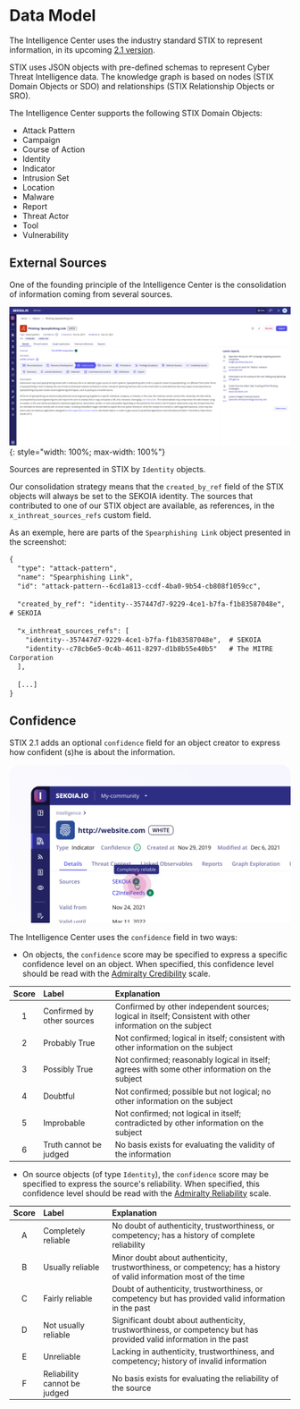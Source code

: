 # Data Model

The Intelligence Center uses the industry standard STIX to represent information, in its upcoming [2.1 version](https://docs.google.com/document/d/1Cqi89CU6FwEdLjGFqMnxpl3T4iSWE_gbImBq2WXEXYk).

STIX uses JSON objects with pre-defined schemas to represent Cyber Threat Intelligence data. The knowledge graph is based on nodes (STIX Domain Objects or SDO) and relationships (STIX Relationship Objects or SRO).

The Intelligence Center supports the following STIX Domain Objects:

-   Attack Pattern
-   Campaign
-   Course of Action
-   Identity
-   Indicator
-   Intrusion Set
-   Location
-   Malware
-   Report
-   Threat Actor
-   Tool
-   Vulnerability

## External Sources

One of the founding principle of the Intelligence Center is the consolidation of information coming from several sources.

![SEKOIA.IO Intelligence Center External Sources](../assets/intelligence_center/sources.png){: style="width: 100%; max-width: 100%"}

Sources are represented in STIX by `Identity` objects.

Our consolidation strategy means that the `created_by_ref` field of the STIX objects will always be set to the SEKOIA identity. The sources that contributed to one of our STIX object are available, as references, in the `x_inthreat_sources_refs` custom field.

As an exemple, here are parts of the `Spearphishing Link` object presented in the screenshot:

```
{
  "type": "attack-pattern",
  "name": "Spearphishing Link",
  "id": "attack-pattern--6cd1a813-ccdf-4ba0-9b54-cb808f1059cc",

  "created_by_ref": "identity--357447d7-9229-4ce1-b7fa-f1b83587048e",  # SEKOIA

  "x_inthreat_sources_refs": [
    "identity--357447d7-9229-4ce1-b7fa-f1b83587048e",  # SEKOIA
    "identity--c78cb6e5-0c4b-4611-8297-d1b8b55e40b5"   # The MITRE Corporation
  ],

  [...]
}
```

## Confidence

STIX 2.1 adds an optional `confidence` field for an object creator to express how confident (s)he is about the information.

![SEKOIA.IO Intelligence Center Confidence](../assets/intelligence_center/confidence_source.png)

The Intelligence Center uses the `confidence` field in two ways:

-   On objects, the `confidence` score may be specified to express a specific confidence level on an object. When specified, this confidence level should be read with the [Admiralty Credibility](https://docs.google.com/document/d/1Cqi89CU6FwEdLjGFqMnxpl3T4iSWE_gbImBq2WXEXYk/edit#heading=h.1v6elyto0uqg) scale.

|Score       |Label                     |Explanation                                                                                                |
|:----------:|:-------------------------|:----------------------------------------------------------------------------------------------------------|
|1           |Confirmed by other sources|Confirmed by other independent sources; logical in itself; Consistent with other information on the subject|
|2           |Probably True             |Not confirmed; logical in itself; consistent with other information on the subject                         |
|3           |Possibly True             |Not confirmed; reasonably logical in itself; agrees with some other information on the subject             |
|4           |Doubtful                  |Not confirmed; possible but not logical; no other information on the subject                               |
|5           |Improbable                |Not confirmed; not logical in itself; contradicted by other information on the subject                     |
|6           |Truth cannot be judged    |No basis exists for evaluating the validity of the information                                             |

-   On source objects (of type `Identity`), the `confidence` score may be specified to express the source's reliability. When specified, this confidence level should be read with the [Admiralty Reliability](https://docs.google.com/document/d/1Cqi89CU6FwEdLjGFqMnxpl3T4iSWE_gbImBq2WXEXYk/edit#heading=h.1v6elyto0uqg) scale.

|Score       |Label                       |Explanation                                                                                                         |
|:----------:|:---------------------------|:-------------------------------------------------------------------------------------------------------------------|
|A           |Completely reliable         |No doubt of authenticity, trustworthiness, or competency; has a history of complete reliability                     |
|B           |Usually reliable            |Minor doubt about authenticity, trustworthiness, or competency; has a history of valid information most of the time |
|C           |Fairly reliable             |Doubt of authenticity, trustworthiness, or competency but has provided valid information in the past                |
|D           |Not usually reliable        |Significant doubt about authenticity, trustworthiness, or competency but has provided valid information in the past |
|E           |Unreliable                  |Lacking in authenticity, trustworthiness, and competency; history of invalid information                            |
|F           |Reliability cannot be judged|No basis exists for evaluating the reliability of the source                                                        |
